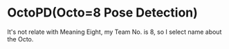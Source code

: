 # OctoPD(Octo=8 Pose Detection)
It's not relate with Meaning Eight, my Team No. is 8, so I select name about the Octo.

<a align="center">
<img src=">


add UML
